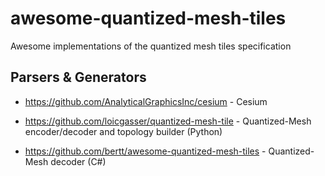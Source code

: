 # awesome-quantized-mesh-tiles
Awesome implementations of the quantized mesh tiles specification

## Parsers & Generators

- https://github.com/AnalyticalGraphicsInc/cesium - Cesium

- https://github.com/loicgasser/quantized-mesh-tile - Quantized-Mesh encoder/decoder and topology builder (Python)

- https://github.com/bertt/awesome-quantized-mesh-tiles - Quantized-Mesh decoder (C#)
